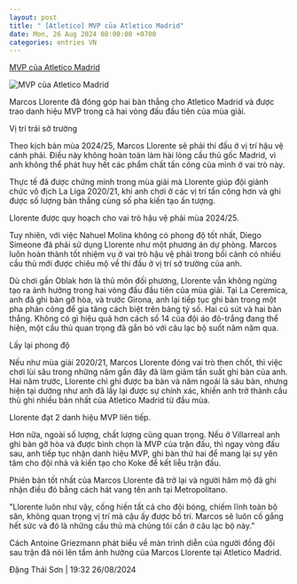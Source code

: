 ```yaml
---
layout: post
title: " [Atletico] MVP của Atletico Madrid"
date: Mon, 26 Aug 2024 08:00:00 +0700
categories: entries VN
---
```

[MVP của Atletico Madrid](https://www.tinthethao.com.vn/mvp-cua-atletico-madrid-d776465.html)

![MVP của Atletico Madrid](https://media.tinthethao.com.vn/resize/534x280/files/bongda/2024/08/26/mvp-cua-atletico-madrid-1724675500599jpg.jpg)

Marcos Llorente đã đóng góp hai bàn thắng cho Atletico Madrid và được trao danh hiệu MVP trong cả hai vòng đấu đầu tiên của mùa giải.

Vị trí trái sở trường

Theo kịch bản mùa 2024/25, Marcos Llorente sẽ phải thi đấu ở vị trí hậu vệ cánh phải. Điều này không hoàn toàn làm hài lòng cầu thủ gốc Madrid, vì anh không thể phát huy hết các phẩm chất tấn công của mình ở vai trò này.

Thực tế đã được chứng minh trong mùa giải mà Llorente giúp đội giành chức vô địch La Liga 2020/21, khi anh chơi ở các vị trí tấn công hơn và ghi được số lượng bàn thắng cùng số pha kiến tạo ấn tượng.

Llorente được quy hoạch cho vai trò hậu vệ phải mùa 2024/25.

Tuy nhiên, với việc Nahuel Molina không có phong độ tốt nhất, Diego Simeone đã phải sử dụng Llorente như một phương án dự phòng. Marcos luôn hoàn thành tốt nhiệm vụ ở vai trò hậu vệ phải trong bối cảnh có nhiều cầu thủ mới được chiêu mộ về thi đấu ở vị trí sở trường của anh.

Dù chơi gần Oblak hơn là thủ môn đối phương, Llorente vẫn không ngừng tạo ra ảnh hưởng trong hai vòng đấu đầu tiên của mùa giải. Tại La Ceremica, anh đã ghi bàn gỡ hòa, và trước Girona, anh lại tiếp tục ghi bàn trong một pha phản công để gia tăng cách biệt trên bảng tỷ số. Hai cú sút và hai bàn thắng. Không có gì hiệu quả hơn cách số 14 của đội áo đỏ-trắng đang thể hiện, một cầu thủ quan trọng đã gắn bó với câu lạc bộ suốt năm năm qua.

Lấy lại phong độ

Nếu như mùa giải 2020/21, Marcos Llorente đóng vai trò then chốt, thì việc chơi lùi sâu trong những năm gần đây đã làm giảm tần suất ghi bàn của anh. Hai năm trước, Llorente chỉ ghi được ba bàn và năm ngoái là sáu bàn, nhưng hiện tại dường như anh đã lấy lại được sự chính xác, khiến anh trở thành cầu thủ ghi nhiều bàn nhất của Atletico Madrid từ đầu mùa.

Llorente đạt 2 danh hiệu MVP liên tiếp.

Hơn nữa, ngoài số lượng, chất lượng cũng quan trọng. Nếu ở Villarreal anh ghi bàn gỡ hòa và được bình chọn là MVP của trận đấu, thì ngay vòng đấu sau, anh tiếp tục nhận danh hiệu MVP, ghi bàn thứ hai để mang lại sự yên tâm cho đội nhà và kiến tạo cho Koke để kết liễu trận đấu.

Phiên bản tốt nhất của Marcos Llorente đã trở lại và người hâm mộ đã ghi nhận điều đó bằng cách hát vang tên anh tại Metropolitano.

"Llorente luôn như vậy, cống hiến tất cả cho đội bóng, chiếm lĩnh toàn bộ sân, không quan trọng vị trí mà cậu ấy được bố trí. Marcos sẽ luôn cố gắng hết sức và đó là những cầu thủ mà chúng tôi cần ở câu lạc bộ này."



Cách Antoine Griezmann phát biểu về màn trình diễn của người đồng đội sau trận đã nói lên tầm ảnh hưởng của Marcos Llorente tại Atletico Madrid.

Đặng Thái Sơn | 19:32 26/08/2024

